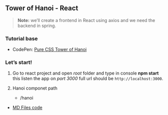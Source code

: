 ## Tower of Hanoi - React
> **Note:** we’ll create a frontend in React using axios and we need the backend in spring.


### Tutorial base

* CodePen: [Pure CSS Tower of Hanoi](https://codepen.io/finnhvman/pen/gzmMaa)

### Let’s start!
1. Go to react project and open *root* folder and type in console **npm start** this listen the app on *port 3000* full url should be `http://localhost:3000`.

1. Hanoi componet path
   - /hanoi


* [MD Files code](https://help.github.com/en/github/writing-on-github/creating-and-highlighting-code-blocks)
